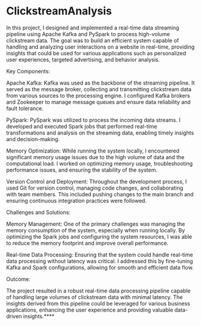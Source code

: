# ClickstreamAnalysis

In this project, I designed and implemented a real-time data streaming pipeline using Apache Kafka and PySpark to process high-volume clickstream data. The goal was to build an efficient system capable of handling and analyzing user interactions on a website in real-time, providing insights that could be used for various applications such as personalized user experiences, targeted advertising, and behavior analysis.

Key Components:

Apache Kafka: Kafka was used as the backbone of the streaming pipeline. It served as the message broker, collecting and transmitting clickstream data from various sources to the processing engine. I configured Kafka brokers and Zookeeper to manage message queues and ensure data reliability and fault tolerance.

PySpark: PySpark was utilized to process the incoming data streams. I developed and executed Spark jobs that performed real-time transformations and analysis on the streaming data, enabling timely insights and decision-making.

Memory Optimization: While running the system locally, I encountered significant memory usage issues due to the high volume of data and the computational load. I worked on optimizing memory usage, troubleshooting performance issues, and ensuring the stability of the system.

Version Control and Deployment: Throughout the development process, I used Git for version control, managing code changes, and collaborating with team members. This included pushing changes to the main branch and ensuring continuous integration practices were followed.

Challenges and Solutions:

Memory Management: One of the primary challenges was managing the memory consumption of the system, especially when running locally. By optimizing the Spark jobs and configuring the system resources, I was able to reduce the memory footprint and improve overall performance.

Real-time Data Processing: Ensuring that the system could handle real-time data processing without latency was critical. I addressed this by fine-tuning Kafka and Spark configurations, allowing for smooth and efficient data flow.

Outcome:

The project resulted in a robust real-time data processing pipeline capable of handling large volumes of clickstream data with minimal latency. The insights derived from this pipeline could be leveraged for various business applications, enhancing the user experience and providing valuable data-driven insights.****
